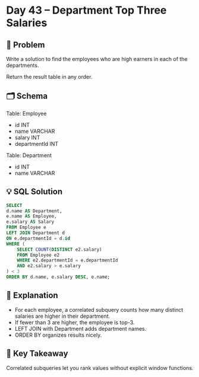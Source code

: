 # Day 43 – Department Top Three Salaries

## 📖 Problem
Write a solution to find the employees who are high earners in each of the departments.

Return the result table in any order.

## 🗂 Schema
Table: Employee  
- id INT  
- name VARCHAR  
- salary INT  
- departmentId INT  

Table: Department  
- id INT  
- name VARCHAR  

## 💡 SQL Solution
```sql
SELECT
d.name AS Department,
e.name AS Employee,
e.salary AS Salary
FROM Employee e
LEFT JOIN Department d
ON e.departmentId = d.id
WHERE (
    SELECT COUNT(DISTINCT e2.salary)
    FROM Employee e2
    WHERE e2.departmentId = e.departmentId
    AND e2.salary > e.salary
) < 3
ORDER BY d.name, e.salary DESC, e.name;
```

## 🧠 Explanation
- For each employee, a correlated subquery counts how many distinct salaries are higher in their department.  
- If fewer than 3 are higher, the employee is top-3.  
- LEFT JOIN with Department adds department names.  
- ORDER BY organizes results nicely.  

## 🔑 Key Takeaway
Correlated subqueries let you rank values without explicit window functions.

